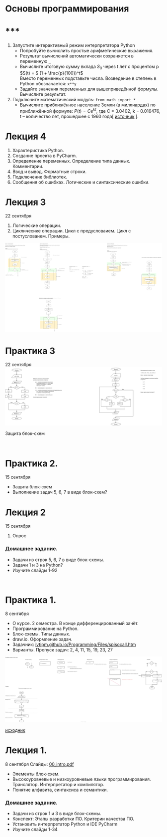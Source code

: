 # Основы программирования

# ***
1. Запустите интерактивный режим интерпретатора Python
    - Попробуйте вычислить простые арифметические выражения. 
    - Результат вычислений автоматически сохраняется в переменную `_`
    - Вычислите итоговую сумму вклада $S_0$ через t лет с процентом p $S(t) = S (1 + \frac{p}{100})^t$ \
  Вместо переменных подставьте числа. Возведение в степень в Python обозначается: `x**y`
    - Задайте значения переменных для вышеприведённой формулы. Вычислите результат.
1.  Подключите математический модуль: `from math import *`
    - Вычислите приближённое население Земли (в миллиардах) по приближённой формуле:
    $P(t) = C e ^ {kt}$, где C = 3.0402, k = 0.016476, t – количество лет, прошедшее с 1960 года[ [источник](https://www.researchgate.net/publication/276525012_Modeling_Population_Growth_Exponential_and_Hyperbolic_Modeling) ].


  


# Лекция 4
1. Характеристика Python.
2. Создание проекта в PyCharm.
6. Определение переменных. Определение типа данных. Комментарии. 
7. Ввод и вывод. Форматные строки. 
8. Подключение библиотек.
9. Сообщения об ошибках. Логические и синтаксические ошибки. 


# Лекция 3
22 сентября

1. Логические операции.
1. Цикличесике операции. Цикл с предусловаием. Цикл с постусловаием. Примеры.

![](cycles.drawio.png)


# Практика 3
22 сентября
![](scheme2.drawio.png)

Защита блок-схем

<br>

# Практика 2.
15 сентября
- Защита блок-схем
- Выполнение задач 5, 6, 7 в виде блок-схем?


# Лекция 2
15 сентября
1. Опрос


### Домашнее задание.
- Задачи из строк 5, 6, 7 в виде блок-схемы.
- Задачи 1 и 3 на Python?
- Изучите слайды 1-92

<br>


# Практика 1.
8 сентября
- О курсе. 2 семестра. В конце дифференцированный зачёт.
- Программирование на Python.
- Блок-схемы. Типы данных.
- draw.io. Оформление задач.
- Задачник: [ivtipm.github.io/Programming/Files/spisocall.htm](https://ivtipm.github.io/Programming/Files/spisocall.htm)
- Варианты. Пропуск задач: 2, 4, 11, 15, 19, 23, 27

![](Flowchart_explained.drawio.svg)

[исходник](https://viewer.diagrams.net/?tags=%7B%7D&highlight=0000ff&edit=_blank&layers=1&nav=1&title=Flowchart_explained.drawio#R7V1bk5s4Fv4t%2B%2BCqZKu6C8TNPPrWyWaT2tR2tpLZN9qmbWZs04PptHt%2B%2FUgghC4HAzbYuEO6yrEFCJC%2Bcz86GhiTzf5D5D2tvoQLfz1A2mI%2FMKYDhGzTMfB%2FpOU1bTGQZaYtyyhYpG163nAf%2FOXTRo22PgcLfyecGIfhOg6exMZ5uN3681ho86IofBFPewzX4l2fvKWvNNzPvbXa%2Bj1YxKu0dWhpeftHP1iusjvrGj2y8bKTacNu5S3CF67JmA2MSRSGcfpts5%2F4azJ62bik190VHGUPFvnbuMoFD588%2Bz%2F7D%2F%2F10edV%2FKJ9%2BzSe%2F%2B8G0WeLX7MX9hf4%2FenPMIpX4TLceutZ3jqOwuftwie9avhXfs7nMHzCjTpu%2FN2P41c6md5zHOKmVbxZ06OP4Ta%2B8zbBmoDi6zd8%2F3tvu6MH7sPnaE6uW8UxnmNkGSP8gd%2BKfJATdrfLMFyufe8p2N3Ow01yYL5LTr17TLvFX5OOLTTmu04fSLfxb3X06IDusvsXDRk9j4wTdyEd8w9%2BuPHjCD%2BBFvlrLw5%2BijjyKByX7Dx26dcwwI%2BCNEo7RgYxSjlWhqOsi9iLln5Mr8rnHX%2FhHiNvStBQAxn0gX9662f6CgM83%2B6UfI61AZ7IoZN9x5%2Fj5HOmwGkXR%2BEfjHSQCARMEk%2FkvM1%2BSdjH7eM6fJmvvCi%2Bjf1oE2y9OIzwaS%2BrIPbvn7xkWl7wmXXm86cfxf7%2B4ExlI66JI2649PdLTviMvFcc0dta8eQK01J3Dkx4DkZ0rMlnOh9WMh%2F2NY%2B%2BKY2%2BaVsXHn3rV%2BWNeBKj1x%2FkHW6t7Odv9JWSH9O98OuV%2F%2FXVjwI8%2Fn5EGwuhkfKvcvS3zWhN0711MLLYP1PCYTW%2BW7dfxl2yflPB0xo%2Fd1Veguw1Hv%2FxIviJvy7J1%2F0ATfBNRkRTWoceeZt3CYNBHJtxue968pkeRe%2BzHvEDcp0C98FyYkJ0pPS%2F%2Bel3fIjku4nPsE1vkU7QO8otaaec9Epa3qtslHLKuRctCjhix0hYZfzeOljiUZiu%2FUcyIDv8%2BMF2%2BTn5NUUa7WMSrgnTxy9tIJP8sb64I7pD%2Fpph%2B7ZliWRhq0IXOZbK9mXyaYzt64Dmg%2Bw%2Fn4mePv6IOwhT1H4PI2xLsCOFoFmE8%2BdNMkBlwHlIhcfnhy4hqT4qVOw1gBNd17VSoOjOOfUDHR0ACuakWtKm8RCZJC%2FUI%2BWsSDGHF0eKASvyKBFEY07epSLIJLAhX%2B6yRnzaXSb%2BUq2ftcxEEYk%2F3ezyKWegmVyHQ66rYXbyMMWqLE7JIUfsjZl%2BFtc%2BpI8kPHkqsjXu5Ily4ZR7cVehDTzpsYh9SZARYARzbz2izZtgsUhVcX8X%2FOU9JB0R8fZENKtkZq3xwJqSnrD2vaMAVnC6Dbekl8dgvZabANwX0h5EEEkH9BVRE4hnvDBDvAMIURNAvNUa4gtMV5Ob%2FhGnemkcUDROwxtytMHjL8UZ74PgVUP8OSlCUgXljU4uU4pqTW4jOpE4nQhwRCDIFDZbm04Lns5SbxDHWvIpr%2BK5uJ7ZQq7VtdmyK4kb9l0SOiY3kYxFpyfjT9Urcj1TpagGHZgr5xjVgPFHxkkly1grmqVekNYRpKCRgQB8GK3hY3iskTERm8kR7bXwgtfeKjmvVWJB0YXzWiWAS7AVq2SYCY7qVolkyDRrm%2FCah67oJWOqP%2Bbt0vPXMm3K5WbPketwZAsw5hmJnMW0ydg%2FQDZFBPOGNaph52wVpPpv92UyDo%2BBt17763AZeRtCUFwQSzjGRbdKpyfY%2B1lCSweE4ZEu%2FnaE4RCV61kgaloThghw5hKqvuPY%2FEyMGzGVG78sDVrNCgSExl1JhZEaZboeqsc9dY7qVRfrPVN2iZ78z4MMIPLnsbddJtK1J%2F5i4hfDhrqmKi1twKsD7AHwZ6ph7arRaDgiTsG6oWCdD6wZqnx9bgqa1S8CKQQP4biBx3g3Y129vk%2B%2BEv37Hen2hnT7nh2Ol%2B%2FonSuH83s6PpGOD2YDJGQtGx8xSWDKTvyWZDMR50Q7BG9BAYwhQPDMGdM8xQNOVIDic4M5M1zrWYnM0mYXmqItij9t4WR6ms5ZECzkoSlaCG9Ua3I%2Fx7MrausIj3xKVIeF%2Fw5EdciF%2F6jID3rbuoIWrlBdltHAU50LUF17tjXgDe%2BJrie6t0N0WD%2BTYvUaIOrOS3RgiKEnup7o3gzR2U7niK4g%2BDLhQGILsAFSKCYZfTCk8fEOnkSQiEyehupGQ2YQ8R1wdmVoh8M3JncXltSjc%2F2PlJ75VDc1vsPoyBJZUcoJeuKpTzyOIamJlko8hnFO4sluJhMPLwLuCkDsJN8Niks%2Bk4LCGnHihsFOYuI8W9eUdisDYmmOhhhPRXzylMXdYsaB2OAYgUQYMxb0VyiNeqmz3hgX4FPmDGXcJiJBqg%2Bm5YOGNBLg1p7insiaIDLbBIgM8oC0R2TgOoje5dm7PK%2Fb5TnHVJqMQ2WnZxseTgeKmEHpP3prMQ1DDXluBZLqAXeFsTLz4rEyA4qVSVjyt4sRqc6Ri2QOEOIi6quCw8TVNDxsB6a2dDkzN2%2FWAXl%2F4qpn5Ej5iK4j4aFgPbLak5yi5cg9tVypwihYnNCUIi9p6Lq4dHjKadAap6FLZqzDWbvJUTdTvQsVdg16tlRPT5V90FxQTzCUEeCtZjt7ZuYQ4F1S4nvlr8BSPZntjziPlmT6SEN6OfOgltqfq%2FcK%2Fc9G9thuqO6Fovk7QIajAeWcN6H5%2F9iPZw9%2FfHRe%2Fr1Hu%2Fvg3vr%2Fd1RQ%2BmVkKKYg71sqmd4ryGoyZEZ21qwmcCbgVXSCyw6QrW%2B%2BSkkCkRqZiXxNJ3CcjYqy%2BdSaTobshx62JirB94QlJRNLPZKuBkls%2BciFkAStaGeqR10ZcWSZqoU%2FD3ZBuC0QL12AVhNiSa6MZQD%2Bdx1aAsHKZTUul%2BBFiz0fkWF8bCWt4%2FkPjeXzxbVgHU87E6OyJUZlV7QOR1HkvXKnUeX%2BwI0kR4hNF60X2a3qBfRJc8JIn6FRvlmwNrtX6ZolIH8fxD%2B477%2FlXeBf%2BUXkB39N5ep1zRHi2XRPybqxz6wxqFlG08zbbHsbIrBpnENTBUivIBxUEOQAfdXSme0pCIxMeh52Ag%2FJhHQpE0GNS%2FPTHEhAfgYQONUz%2BtdINJSESB8GWYR092cUv5uSiGkeSUXsm1c9OovAm9wcf4sKUbG%2BTsLxzMzSYa1McMJB7tAm4lkwcZmX4GXHaj5vjgcaVXkgakWRqm2HGIZYD8o1BbNCvcCULCTpgpbsEMCBk5eEyd39RYEzMLIjJpSy2h00eY1dxQeMNDGn2lWy5JjnSAoq8Tl9UjUFKVGWvcVUuFFfufVMHB0V2NkCR4fyR9vj6EavnZ7OmVFl7bQjnFl2%2BHSTM0P1ZcC8y6wIWK5GK1XA9OrLXPL%2BUHF%2FqKZS3HPQZnRiTVQpWPmUy3FQpIJ0Wmtrkpyd6uXo6Cbr9KI5PcFqy5XjQlXizmv9FK8OXOnC4kC%2BVI6k9CXtOevgLpRhoWYDVc3pp%2BmWZDYGcqGCZAIhjIV4boi%2FkKAnWCz8rSLouwC9BpB1g%2BR8P6gqOrQETo7XNIes4i1JJGTNuKgyv4oSido%2Fv%2FRmquTGqctRswTBfJ2pFLUe3RSuJzuUtd%2FD%2B%2FLwRkCQ3NQBeOtNlG6FUySuym8Ebt7UBXSocnf%2BHP1kmsPx9otR1X7JVkJ1xLtetPrxDW%2FNp0tVJvNquufYHQ6eheER1C0gt3cRN5VzB%2BwoB5%2FodIuQ1UTrFTa06a5ogbArWoGBfRU7ktWd8DpVtSW%2BgADLWG9r2Sw8qQWWMb8axeF82urSatCpzpd3kIqQcFVP6MkTThLo3Oc4044lRzqYtFe8LoOtoLzowu3D6wSaAJcUyNE1QOgYkE7Z3noAyDd4YSl0ZcylXJo4VaWJ2y1pAtZO4yJ6QoVyi%2BMkYnCthIew%2BhMsfjeiq8wYp0J8NaSZENGTr%2BU9RIi7SstieW84SNeeWJSciLoBSEUD2g9MTglsjnEBUrFnXA0zLrci4zI7Zs%2BqfkCqAq8Kqf5cBfsrr0lsCS%2FtaM1SCULdhFaUnDXKYB7jK%2But6TbYiFnVmjYbz1w%2FDUKqNR0M%2BApDaV7nKi3uI4GtyeXJV80KrKo7nrXHCtRY8bWwgivyoZ%2FAH6omZJpWt%2FhDWcajW%2BZjOcW7kvjy5HyaoLdqTrBqoDzCM1s1BZVnqmfBXHMMBspCOm8MxoRcHrLsUCpNLbzdismKTpedKgl9SulpdvKnOFPxkfEd%2BTsEg45UpbrRkeRztWVHfdWyVLZW1lPL6x1NKHGqB%2Bc1g1OWQJacO1IdnGU9tQ1OKPeqB%2BdbAierXnUyOJWe2q5SVJDg0vwOqx2tSV2rBBoDbwM6npJGp0M10HRIyW4t5mnB5ejcWZa0Ka1S07mwE%2BICVFqPlZaxYkNJWVBKcXtYAcJM09ItzaV9a%2FgdAtgqQ65qP%2F%2B9x0pFrMjauAOFHKBEnfawApUwk%2FjKiCtziqol6vwau8N3CEkI2sunLQn15c7a%2FuuTsfhqv27vrN%2B%2FuONXH6qFd0CXnq%2B93S6YH9Kgi9xnkq4JDOWl1E%2BD1R%2FMitTpR2qfak%2Ft2e3gbNarXn7UbDYaX6gKjQoe%2B2GnIGShoyEkrds1ZA9kyxCq4vlpfyXI8VxEjAKBr2ipkALPs2FINR7yOfSQ%2FZ7wndjnQhHyleRX0T4Xug5pkFA2bhPhBxBe7puj6lOpFebHyHQkne3cMl0tutnvdHP9HABa43leDgDXQXbvOBeUur6D3%2FZW9SmA1Y2UPOqpXrALbulGnLCZeZ7tGRqef63qRpStWX666gG6iAg4rc50XduhWNdqQXQMZdFRUZevIIWU8qcFBkZTUgh1BC0NKgw6amfa5U1xdKNigLRuUShkW7I%2FaXi4KpT6bNIVJ5eFOjDSvTHzJlQZJcSqQ2G2s6oyl6nY3KSn82I8R%2B1qqJm3LvdPZjEVk5pqM7Oh4hzvKDNTnay9QXZ1XMxRqnJcnIvpaiDtV1XI21LNbFtx5lhHskmF%2BVTVyGszRvVORgljVPRC6YqWGCOwPUxWEw2xqmIzNHAn6fJoVnMMldUcK2GFTTAEYyhLUKhQ5VkN9KOScDud2lhZPkh7EXc3eIxcRfM6NnqMLBmCutxVy65m%2FeqiAuWSxDyTJEEy%2B38TkkRRyk%2BUJPhnFJJVZPnpZHnQl3DhkzP%2BBg%3D%3D)


# Лекция 1.
8 сентября
Слайды: [00_intro.pdf](https://github.com/VetrovSV/Programming/raw/master/00_intro.pdf)
- Элементы блок-схем. 
- Высокоуровневые и низкоуровневые языки программирования. Транслятор. Интерпретатор и компилятор.
- Понятие алфавита, синтаксиса и семантики.

### Домашнее задание.
- Задачи из строк 1 и 3 в виде блок-схемы.
- Конспект: Этапы разработки ПО. Критерии качества ПО.
- Установить интерпретатор Python и IDE PyCharm
- Изучите слайды 1-34
